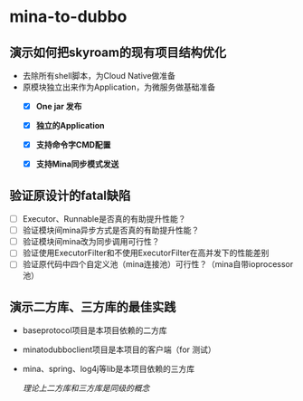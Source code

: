 # mina-to-dubbo

## 演示如何把skyroam的现有项目结构优化

- 去除所有shell脚本，为Cloud Native做准备
- 原模块独立出来作为Application，为微服务做基础准备
  - [x] **One jar 发布**
  - [x] **独立的Application**
  - [x] **支持命令字CMD配置**
  - [x] **支持Mina同步模式发送**


## 验证原设计的fatal缺陷

- [ ] Executor、Runnable是否真的有助提升性能？
- [ ] 验证模块间mina异步方式是否真的有助提升性能？
- [ ] 验证模块间mina改为同步调用可行性？
- [ ] 验证使用ExecutorFilter和不使用ExecutorFilter在高并发下的性能差别
- [ ] 验证原代码中四个自定义池（mina连接池）可行性？（mina自带ioprocessor池）

## 演示二方库、三方库的最佳实践

- baseprotocol项目是本项目依赖的二方库

- minatodubboclient项目是本项目的客户端（for 测试）

- mina、spring、log4j等lib是本项目依赖的三方库

  *理论上二方库和三方库是同级的概念*
  
